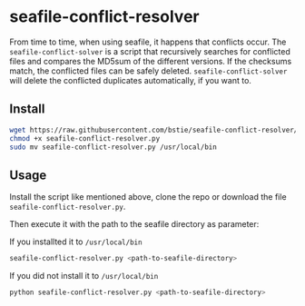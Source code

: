 # seafile-conflict-resolver
From time to time, when using seafile, it happens that conflicts occur. The `seafile-conflict-solver` is a script that recursively searches for conflicted files and compares the MD5sum of the different versions. If the checksums match, the conflicted files can be safely deleted. `seafile-conflict-solver` will delete the conflicted duplicates automatically, if you want to.

## Install

```bash
wget https://raw.githubusercontent.com/bstie/seafile-conflict-resolver/master/seafile-conflict-resolver.py
chmod +x seafile-conflict-resolver.py
sudo mv seafile-conflict-resolver.py /usr/local/bin
```

## Usage

Install the script like mentioned above, clone the repo or download the file `seafile-conflict-resolver.py`.  

Then execute it with the path to the seafile directory as parameter:

If you installted it to `/usr/local/bin`
```bash
seafile-conflict-resolver.py <path-to-seafile-directory>
```

If you did not install it to `/usr/local/bin`
```bash
python seafile-conflict-resolver.py <path-to-seafile-directory>
```


